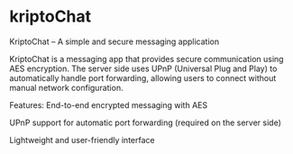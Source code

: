 # kriptoChat
KriptoChat – A simple and secure messaging application

KriptoChat is a messaging app that provides secure communication using AES encryption. The server side uses UPnP (Universal Plug and Play) to automatically handle port forwarding, allowing users to connect without manual network configuration.

Features:
End-to-end encrypted messaging with AES

UPnP support for automatic port forwarding (required on the server side)

Lightweight and user-friendly interface
